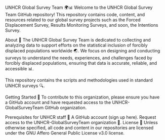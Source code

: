 UNHCR Global Survey Team 🌍📊
Welcome to the UNHCR Global Survey Team GitHub repository! This repository contains code, content, and resources related to our global survey projects such as the Forced Displacement Survey, Results Monitoring Surveys, and soon, the Intentions Survey.

About 📝
The UNHCR Global Survey Team is dedicated to collecting and analyzing data to support efforts on the statistical inclusion of forcibly displaced populations worldwide 🌏.
We focus on designing and conducting surveys to understand the needs, experiences, and challenges faced by forcibly displaced populations, ensuring that data is accurate, reliable, and accessible 📊.

This repository contains the scripts and methodologies used in standard UNHCR surveys 🔍.

Getting Started 🚀
To contribute to this organization, please ensure you have a GitHub account and have requested access to the UNHCR-GlobalSurveyTeam GitHub organization.

Prerequisites for UNHCR staff 👥
A GitHub account (sign up here).
Request access to the UNHCR-GlobalSurveyTeam organization 🔑.
License 📜
Unless otherwise specified, all code and content in our repositories are licensed under the GNU Affero General Public License v3.0 license.
